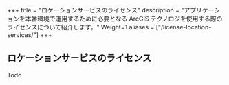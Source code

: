 +++
title = "ロケーションサービスのライセンス"
description = "アプリケーションを本番環境で運用するために必要となる ArcGIS テクノロジを使用する際のライセンスについて紹介します。"
Weight=1
aliases = ["/license-location-services/"]
+++

## ロケーションサービスのライセンス
Todo

